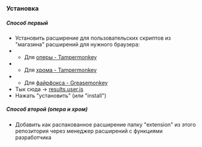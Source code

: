 ### Установка
##### Способ первый
- Установить расширение для пользовательских скриптов из "магазина" расширений для нужного браузера:
- - Для [оперы - Tampermonkey](https://addons.opera.com/ru/extensions/details/tampermonkey-beta/)
- - Для [хрома - Tampermonkey](https://chrome.google.com/webstore/detail/tampermonkey/dhdgffkkebhmkfjojejmpbldmpobfkfo)
- - Для [файрфокса - Greasemonkey](https://addons.mozilla.org/ru/firefox/addon/greasemonkey/)
- Тык сюда -> [results.user.js](https://github.com/pew-pew/informatics-results/raw/master/results.user.js)
- Нажать "установить" (или "install")

##### Способ второй (опера и хром)
- Добавить как распакованное расширение папку "extension" из этого репозитория через менеджер расширений с функциями разработчика